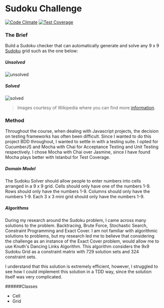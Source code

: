# Sudoku Challenge

[![Code
Climate](https://codeclimate.com/github/nickbdyer/Sudoku-Challenge/badges/gpa.svg)](https://codeclimate.com/github/nickbdyer/Sudoku-Challenge) 
[![Test Coverage](https://codeclimate.com/github/nickbdyer/Sudoku-Challenge/badges/coverage.svg)](https://codeclimate.com/github/nickbdyer/Sudoku-Challenge)

### The Brief

Build a Sudoku checker that can automatically generate and solve any 9 x 9 [Sudoku](http://en.wikipedia.org/wiki/Sudoku) grid such as the one below:

##### Unsolved

![unsolved](/public/img/sudoku_unsolved.png)

##### Solved

![solved](/public/img/sudoku_solved.png)

> Images courtesy of Wikipedia where you can find more [information](http://en.wikipedia.org/wiki/Sudoku).


### Method

Throughout the course, when dealing with Javascript projects, the decision on
testing frameworks has often been difficult. Since I wanted to do this project
BDD throughout, I wanted to settle in with a testing suite. I opted for
CucumberJS and Mocha with Chai for Acceptance Testing and Unit Testing
respectively. I chose Mocha with Chai over Jasmine, since I have found Mocha
plays better with Istanbul for Test Coverage.

##### Domain Model

The Sudoku Solver should allow people to enter numbers into cells arranged in
a 9 x 9 grid. Cells should only have one of the numbers 1-9. Rows should only have
the numbers 1-9. Columns should only have the numbers 1-9. Each 3 x 3 mini grid 
should only have the numbers 1-9.

##### Algorithms

During my research around the Sudoku problem, I came across many solutions to
the problem. Backtracing, Brute Force, Stochastic Search, Constraint
Programming and Exact Cover. I am not familiar with algorithmic solutions to
problems, but my research led me to believe that considering the challenge as
an instance of the Exact Cover problem, would allow me to use Knuth's Dancing
Links Algorithm. This algorithm considers the 9x9 Sudoku Grid as a constraint
matrix with 729 solution sets and 324 constraint sets.

I understand that this solution is extremely efficient, however, I struggled to
see how I could implement this solution in a TDD way, since the solution itself
was very complicated. 


######Classes

- Cell
- Grid
